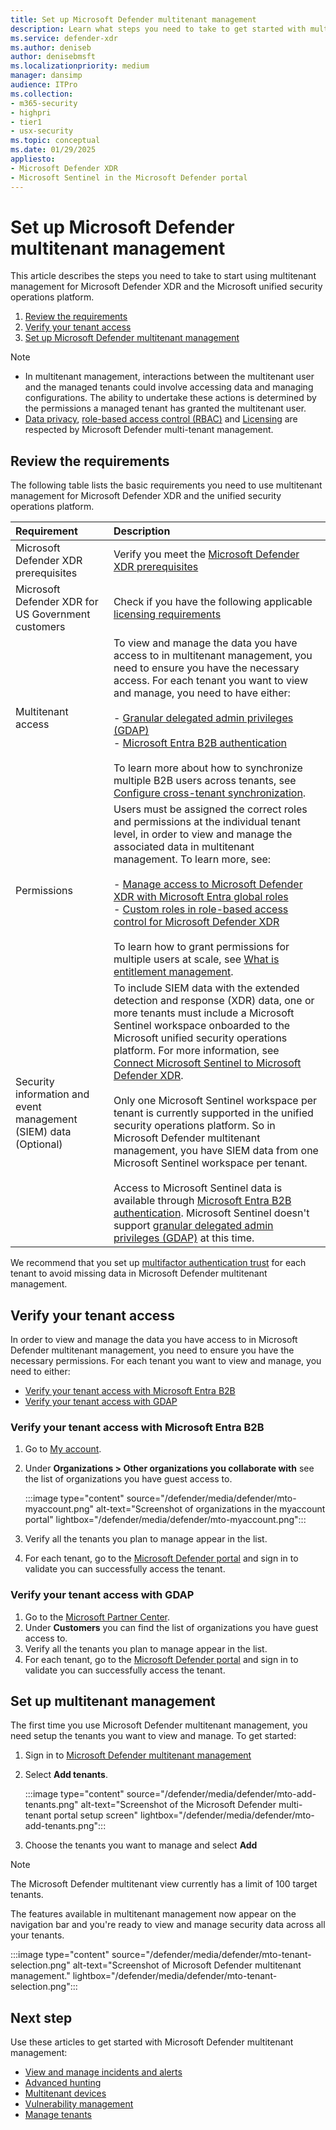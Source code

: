 ```yaml
---
title: Set up Microsoft Defender multitenant management
description: Learn what steps you need to take to get started with multitenant management for Microsoft Defender XDR and the Microsoft unified security operations platform.
ms.service: defender-xdr
ms.author: deniseb
author: denisebmsft
ms.localizationpriority: medium
manager: dansimp
audience: ITPro
ms.collection: 
- m365-security
- highpri
- tier1
- usx-security
ms.topic: conceptual
ms.date: 01/29/2025
appliesto:
- Microsoft Defender XDR
- Microsoft Sentinel in the Microsoft Defender portal
---
```


# Set up Microsoft Defender multitenant management

This article describes the steps you need to take to start using multitenant management for Microsoft Defender XDR and the Microsoft unified security operations platform.

1. [Review the requirements](#review-the-requirements)
2. [Verify your tenant access](#verify-your-tenant-access)
3. [Set up Microsoft Defender multitenant management](#set-up-multitenant-management)

>[!Note]
>- In multitenant management, interactions between the multitenant user and the managed tenants could involve accessing data and managing configurations. The ability to undertake these actions is determined by the permissions a managed tenant has granted the multitenant user.
>- [Data privacy](data-privacy.md), [role-based access control (RBAC)](m365d-permissions.md) and [Licensing](prerequisites.md#licensing-requirements) are respected by Microsoft Defender multi-tenant management.

## Review the requirements

The following table lists the basic requirements you need to use multitenant management for Microsoft Defender XDR and the unified security operations platform.

| Requirement | Description |
|:---|:---|
| Microsoft Defender XDR prerequisites | Verify you meet the [Microsoft Defender XDR prerequisites](prerequisites.md)|
| Microsoft Defender XDR for US Government customers | Check if you have the following applicable [licensing requirements](usgov.md#licensing-requirements)|
| Multitenant access | To view and manage the data you have access to in multitenant management, you need to ensure you have the necessary access. For each tenant you want to view and manage, you need to have either: <br/> <br/> - [Granular delegated admin privileges (GDAP)](/partner-center/gdap-introduction) <br/> - [Microsoft Entra B2B authentication](/azure/active-directory/external-identities/what-is-b2b) <br/> <br/> To learn more about how to synchronize multiple B2B users across tenants, see [Configure cross-tenant synchronization](/azure/active-directory/multi-tenant-organizations/cross-tenant-synchronization-configure).|
| Permissions | Users must be assigned the correct roles and permissions at the individual tenant level, in order to view and manage the associated data in multitenant management. To learn more, see: <br/><br/> - [Manage access to Microsoft Defender XDR with Microsoft Entra global roles](./m365d-permissions.md) <br/> - [Custom roles in role-based access control for Microsoft Defender XDR](./custom-roles.md)<br/><br/> To learn how to grant permissions for multiple users at scale, see [What is entitlement management](/azure/active-directory/governance/entitlement-management-overview).|
| Security information and event management (SIEM) data (Optional) |To include SIEM data with the extended detection and response (XDR) data, one or more tenants must include a Microsoft Sentinel workspace onboarded to the Microsoft unified security operations platform. For more information, see [Connect Microsoft Sentinel to Microsoft Defender XDR](/unified-secops-platform/microsoft-sentinel-onboard.md.md).<br/><br/>Only one Microsoft Sentinel workspace per tenant is currently supported in the unified security operations platform. So in Microsoft Defender multitenant management, you have SIEM data from one Microsoft Sentinel workspace per tenant.<br/><br/> Access to Microsoft Sentinel data is available through [Microsoft Entra B2B authentication](/azure/active-directory/external-identities/what-is-b2b). Microsoft Sentinel doesn't support [granular delegated admin privileges (GDAP)](/partner-center/gdap-introduction) at this time. |

We recommend that you set up [multifactor authentication trust](/azure/active-directory/external-identities/authentication-conditional-access) for each tenant to avoid missing data in Microsoft Defender multitenant management.


## Verify your tenant access

In order to view and manage the data you have access to in Microsoft Defender multitenant management, you need to ensure you have the necessary permissions. For each tenant you want to view and manage, you need to either:

- [Verify your tenant access with Microsoft Entra B2B](#verify-your-tenant-access-with-microsoft-entra-b2b)
- [Verify your tenant access with GDAP](#verify-your-tenant-access-with-gdap)

### Verify your tenant access with Microsoft Entra B2B

1. Go to [My account](https://myaccount.microsoft.com/organizations).
2. Under **Organizations > Other organizations you collaborate with** see the list of organizations you have guest access to.

   :::image type="content" source="/defender/media/defender/mto-myaccount.png" alt-text="Screenshot of organizations in the myaccount portal" lightbox="/defender/media/defender/mto-myaccount.png":::

3. Verify all the tenants you plan to manage appear in the list.
4. For each tenant, go to the [Microsoft Defender portal](https://security.microsoft.com/?tid=tenant_id) and sign in to validate you can successfully access the tenant.

### Verify your tenant access with GDAP

1. Go to the [Microsoft Partner Center](https://partner.microsoft.com/commerce/granularadminaccess/list).
2. Under **Customers** you can find the list of organizations you have guest access to.
3. Verify all the tenants you plan to manage appear in the list.
4. For each tenant, go to the [Microsoft Defender portal](https://security.microsoft.com/?tid=tenant_id) and sign in to validate you can successfully access the tenant.

## Set up multitenant management

The first time you use Microsoft Defender multitenant management, you need setup the tenants you want to view and manage. To get started:

1. Sign in to [Microsoft Defender multitenant management](https://mto.security.microsoft.com/)
2. Select **Add tenants**.

   :::image type="content" source="/defender/media/defender/mto-add-tenants.png" alt-text="Screenshot of the Microsoft Defender multi-tenant portal setup screen" lightbox="/defender/media/defender/mto-add-tenants.png":::

3. Choose the tenants you want to manage and select **Add**

> [!Note]
> The Microsoft Defender multitenant view currently has a limit of 100 target tenants.

The features available in multitenant management now appear on the navigation bar and you're ready to view and manage security data across all your tenants.

   :::image type="content" source="/defender/media/defender/mto-tenant-selection.png" alt-text="Screenshot of Microsoft Defender multitenant management." lightbox="/defender/media/defender/mto-tenant-selection.png":::

## Next step

Use these articles to get started with Microsoft Defender multitenant management:

- [View and manage incidents and alerts](./mto-incidents-alerts.md)
- [Advanced hunting](./mto-advanced-hunting.md)
- [Multitenant devices](./mto-tenant-devices.md)
- [Vulnerability management](./mto-dashboard.md)
- [Manage tenants](./mto-tenants.md)
